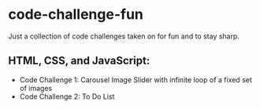 # code-challenge-fun
 Just a collection of code challenges taken on for fun and to stay sharp.

## HTML, CSS, and JavaScript:
- Code Challenge 1: Carousel Image Slider with infinite loop of a fixed set of images
- Code Challenge 2: To Do List


